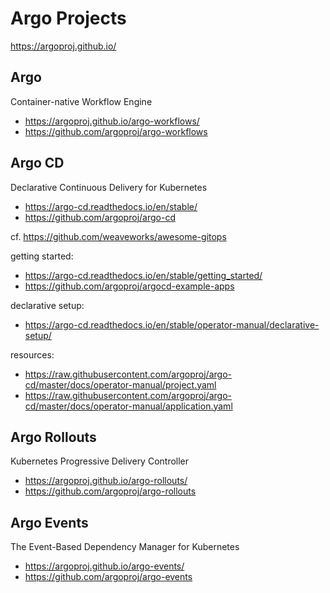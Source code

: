# Argo Projects

https://argoproj.github.io/

## Argo

Container-native Workflow Engine

- https://argoproj.github.io/argo-workflows/
- https://github.com/argoproj/argo-workflows

## Argo CD

Declarative Continuous Delivery for Kubernetes

- https://argo-cd.readthedocs.io/en/stable/
- https://github.com/argoproj/argo-cd

cf. https://github.com/weaveworks/awesome-gitops

getting started:

- https://argo-cd.readthedocs.io/en/stable/getting_started/
- https://github.com/argoproj/argocd-example-apps

declarative setup:

- https://argo-cd.readthedocs.io/en/stable/operator-manual/declarative-setup/

resources:

- https://raw.githubusercontent.com/argoproj/argo-cd/master/docs/operator-manual/project.yaml
- https://raw.githubusercontent.com/argoproj/argo-cd/master/docs/operator-manual/application.yaml

## Argo Rollouts

Kubernetes Progressive Delivery Controller

- https://argoproj.github.io/argo-rollouts/
- https://github.com/argoproj/argo-rollouts

## Argo Events

The Event-Based Dependency Manager for Kubernetes

- https://argoproj.github.io/argo-events/
- https://github.com/argoproj/argo-events
